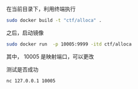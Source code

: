 在当前目录下，利用终端执行

```sh
sudo docker build -t "ctf/alloca" .
```

之后，启动镜像

```sh
sudo docker run  -p 10005:9999 -itd ctf/alloca
```

其中， 10005 是映射端口，可以更改

测试是否成功

```
nc 127.0.0.1 10005
```


